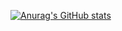 [![Anurag's GitHub stats](https://github-readme-stats.vercel.app/api?username=Lessi-Dev)](https://github.com/Lessi-Dev/Lessi-Dev)
